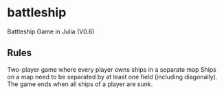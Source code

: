 # battleship
Battleship Game in Julia
(V0.6)

## Rules
Two-player game where every player owns ships in a separate map
Ships on a map need to be separated by at least one field (including diagonally).
The game ends when all ships of a player are sunk.


